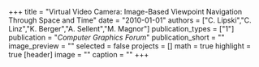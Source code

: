 +++
title = "Virtual Video Camera: Image-Based Viewpoint Navigation Through Space and Time"
date = "2010-01-01"
authors = ["C. Lipski","C. Linz","K. Berger","A. Sellent","M. Magnor"]
publication_types = ["1"]
publication = "_Computer Graphics Forum_"
publication_short = ""
image_preview = ""
selected = false
projects = []
math = true
highlight = true
[header]
image = ""
caption = ""
+++

